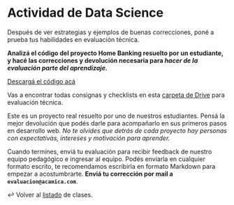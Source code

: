 # Actividad de Data Science

Después de ver estrategias y ejemplos de buenas correcciones, poné a prueba tus habilidades en evaluación técnica.

**Analizá el código del proyecto Home Banking resuelto por un estudiante, y hacé las correcciones y devolución necesaria para _hacer de la evaluación parte del aprendizaje._**

[Descargá el código acá][1]

Vas a encontrar todas consignas y checklists en esta [carpeta de Drive][2] para evaluación técnica.

Este es un proyecto real resuelto por uno de nuestros estudiantes. Pensá la mejor devolución que podés darle para acompañarlo en sus primeros pasos en desarrollo web. _No te olvides que detrás de cada proyecto hay personas con expectativas, intereses y motivación para aprender._

Cuando termines, enviá tu evaluación para recibir feedback de nuestro equipo pedagógico e ingresar al equipo. Podés enviarla en cualquier formato escrito, te recomendamos escribirla en formato Markdown para empezar a acostumbrarte. **Enviá tu corrección por mail a `evaluacion@acamica.com`**.

:leftwards_arrow_with_hook: Volver al [listado][3] de clases.

[1]: https://s3.amazonaws.com/resources.acamica.com/contenidos/Actividad-Homebanking.zip
[2]: https://drive.google.com/drive/u/0/folders/1tLWCNGfM7_XPjU3E9G_5D0CpQ5WsQc08
[3]: https://github.com/acamica/formacion-evaluadores-tecnicos/blob/master/README.md
